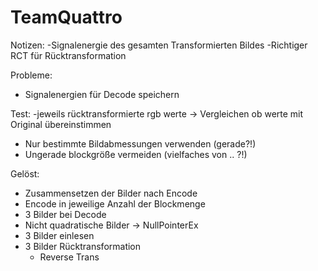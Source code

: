 # TeamQuattro


Notizen:
-Signalenergie des gesamten Transformierten Bildes
-Richtiger RCT für Rücktransformation




Probleme:
- Signalenergien für Decode speichern

Test:
-jeweils rücktransformierte rgb werte
	-> Vergleichen ob werte mit Original übereinstimmen

- Nur bestimmte Bildabmessungen verwenden (gerade?!)
- Ungerade blockgröße vermeiden (vielfaches von .. ?!)



Gelöst:
- Zusammensetzen der Bilder nach Encode
- Encode in jeweilige Anzahl der Blockmenge
- 3 Bilder bei Decode 
- Nicht quadratische Bilder -> NullPointerEx
- 3 Bilder einlesen
- 3 Bilder Rücktransformation
	- Reverse Trans

